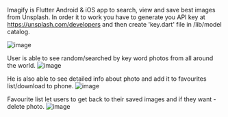 Imagify is Flutter Android & iOS app to search, view and save best images from Unsplash.
In order it to work you have to generate you API key at https://unsplash.com/developers and then create 'key.dart' file in /lib/model catalog.

![image](https://user-images.githubusercontent.com/44682121/111779144-0983f380-88b6-11eb-8d6b-da220b00493a.png)

User is able to see random/searched by key word photos from all around the world.
![image](https://user-images.githubusercontent.com/44682121/111779390-5c5dab00-88b6-11eb-92b4-adaf5d1dd885.png)

He is also able to see detailed info about photo and add it to favourites list/download to phone.
![image](https://user-images.githubusercontent.com/44682121/111779454-71d2d500-88b6-11eb-8ccb-1bdf873b1507.png)

Favourite list let users to get back to their saved images and if they want - delete photo.
![image](https://user-images.githubusercontent.com/44682121/111779495-7f885a80-88b6-11eb-8423-ec475a66b326.png)




